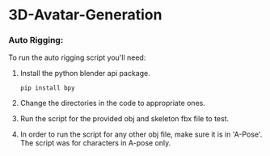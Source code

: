 # 3D-Avatar-Generation

### Auto Rigging:
To run the auto rigging script you'll need:
1. Install the python blender api package.
   
   ```
   pip install bpy
   ```
2. Change the directories in the code to appropriate ones.
3. Run the script for the provided obj and skeleton fbx file to test.
4. In order to run the script for any other obj file, make sure it is in 'A-Pose'. The script was for characters in A-pose only. 
